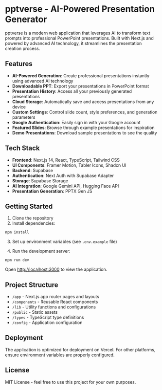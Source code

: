 # pptverse - AI-Powered Presentation Generator

pptverse is a modern web application that leverages AI to transform text prompts into professional PowerPoint presentations. Built with Next.js and powered by advanced AI technology, it streamlines the presentation creation process.

## Features

- **AI-Powered Generation**: Create professional presentations instantly using advanced AI technology
- **Downloadable PPT**: Export your presentations in PowerPoint format
- **Presentation History**: Access all your previously generated presentations
- **Cloud Storage**: Automatically save and access presentations from any device
- **Custom Settings**: Control slide count, style preferences, and generation parameters
- **Google Authentication**: Easily sign in with your Google account
- **Featured Slides**: Browse through example presentations for inspiration
- **Demo Presentations**: Download sample presentations to see the quality

## Tech Stack

- **Frontend**: Next.js 14, React, TypeScript, Tailwind CSS
- **UI Components**: Framer Motion, Tabler Icons, Shadcn UI
- **Backend**: Supabase
- **Authentication**: Next Auth with Supabase Adapter
- **Storage**: Supabase Storage
- **AI Integration**: Google Gemini API, Hugging Face API
- **Presentation Generation**: PPTX Gen JS

## Getting Started

1. Clone the repository
2. Install dependencies:
```bash
npm install
```

3. Set up environment variables (see `.env.example` file)

4. Run the development server:
```bash
npm run dev
```

Open [http://localhost:3000](http://localhost:3000) to view the application.

## Project Structure

- `/app` - Next.js app router pages and layouts
- `/components` - Reusable React components
- `/lib` - Utility functions and configurations
- `/public` - Static assets
- `/types` - TypeScript type definitions
- `/config` - Application configuration

## Deployment

The application is optimized for deployment on Vercel. For other platforms, ensure environment variables are properly configured.

## License

MIT License - feel free to use this project for your own purposes.

